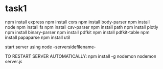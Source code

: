 # task1
npm install express
npm install cors
npm install body-parser
npm install node
npm install fs
npm install csv-parser
npm install path
npm install plotly
npm install binary-parser
npm install pdfkit
npm install pdfkit-table
npm install papaparse
npm install util

start server using node -serversidefilename-

TO RESTART SERVER AUTOMATICALLY:
npm install -g nodemon
nodemon server.js